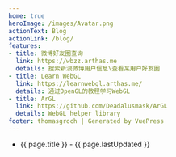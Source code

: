 ```yaml
---
home: true
heroImage: /images/Avatar.png
actionText: Blog
actionLink: /blog/
features:
- title: 微博好友圈查询
  link: https://wbzz.arthas.me
  details: 搜索新浪微博用户信息\查看某用户好友圈
- title: Learn WebGL
  link: https://learnwebgl.arthas.me/
  details: 通过OpenGL的教程学习WebGL
- title: ArGL
  link: https://github.com/Deadalusmask/ArGL
  details: WebGL helper library
footer: thomasgroch | Generated by VuePress
---
```


<ul id="example-1">
  <li v-for="page in $site.pages">
    <a :href="page.path">{{ page.title }}</a><span v-if="page.lastUpdated"> - {{ page.lastUpdated }}</span>
  </li>
</ul>